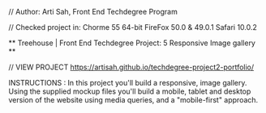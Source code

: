 // Author: Arti Sah, Front End Techdegree Program

// Checked project in: Chorme 55 64-bit FireFox 50.0 & 49.0.1 Safari 10.0.2

** Treehouse | Front End Techdegree Project: 5 Responsive Image gallery **

// VIEW PROJECT https://artisah.github.io/techdegree-project2-portfolio/

INSTRUCTIONS : In this project you'll build a responsive, image gallery. Using the supplied mockup files you'll build a mobile, tablet and desktop version of the website using media queries, and a "mobile-first" approach.
